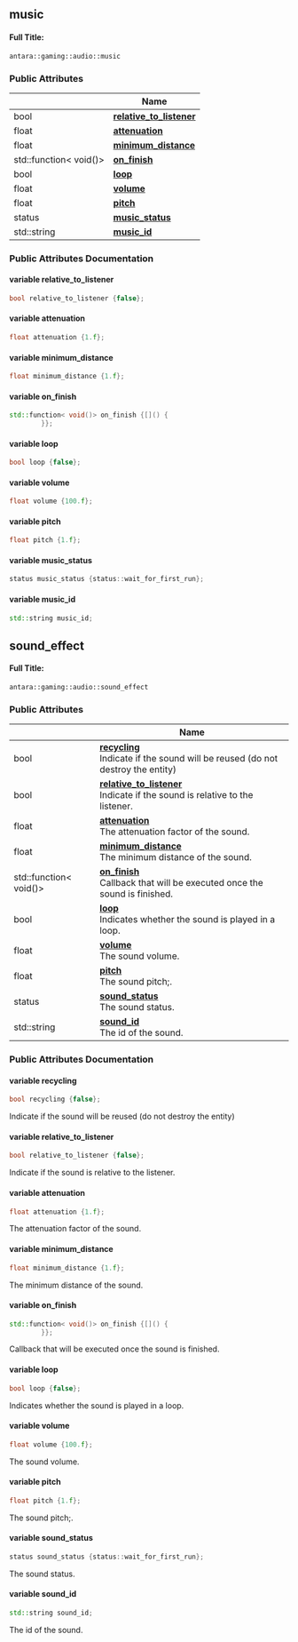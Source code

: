 

## music

#### Full Title:
```
antara::gaming::audio::music
```

















### Public Attributes

|                | Name           |
| -------------- | -------------- |
| bool | **[relative_to_listener](Classes/structantara_1_1gaming_1_1audio_1_1music.md#variable-relative_to_listener)**  |
| float | **[attenuation](Classes/structantara_1_1gaming_1_1audio_1_1music.md#variable-attenuation)**  |
| float | **[minimum_distance](Classes/structantara_1_1gaming_1_1audio_1_1music.md#variable-minimum_distance)**  |
| std::function< void()> | **[on_finish](Classes/structantara_1_1gaming_1_1audio_1_1music.md#variable-on_finish)**  |
| bool | **[loop](Classes/structantara_1_1gaming_1_1audio_1_1music.md#variable-loop)**  |
| float | **[volume](Classes/structantara_1_1gaming_1_1audio_1_1music.md#variable-volume)**  |
| float | **[pitch](Classes/structantara_1_1gaming_1_1audio_1_1music.md#variable-pitch)**  |
| status | **[music_status](Classes/structantara_1_1gaming_1_1audio_1_1music.md#variable-music_status)**  |
| std::string | **[music_id](Classes/structantara_1_1gaming_1_1audio_1_1music.md#variable-music_id)**  |













### Public Attributes Documentation

#### variable relative_to_listener

```cpp
bool relative_to_listener {false};
```




























#### variable attenuation

```cpp
float attenuation {1.f};
```




























#### variable minimum_distance

```cpp
float minimum_distance {1.f};
```




























#### variable on_finish

```cpp
std::function< void()> on_finish {[]() {
        }};
```




























#### variable loop

```cpp
bool loop {false};
```




























#### variable volume

```cpp
float volume {100.f};
```




























#### variable pitch

```cpp
float pitch {1.f};
```




























#### variable music_status

```cpp
status music_status {status::wait_for_first_run};
```




























#### variable music_id

```cpp
std::string music_id;
```








































## sound_effect

#### Full Title:
```
antara::gaming::audio::sound_effect
```

















### Public Attributes

|                | Name           |
| -------------- | -------------- |
| bool | **[recycling](Classes/structantara_1_1gaming_1_1audio_1_1sound__effect.md#variable-recycling)** <br>Indicate if the sound will be reused (do not destroy the entity)  |
| bool | **[relative_to_listener](Classes/structantara_1_1gaming_1_1audio_1_1sound__effect.md#variable-relative_to_listener)** <br>Indicate if the sound is relative to the listener.  |
| float | **[attenuation](Classes/structantara_1_1gaming_1_1audio_1_1sound__effect.md#variable-attenuation)** <br>The attenuation factor of the sound.  |
| float | **[minimum_distance](Classes/structantara_1_1gaming_1_1audio_1_1sound__effect.md#variable-minimum_distance)** <br>The minimum distance of the sound.  |
| std::function< void()> | **[on_finish](Classes/structantara_1_1gaming_1_1audio_1_1sound__effect.md#variable-on_finish)** <br>Callback that will be executed once the sound is finished.  |
| bool | **[loop](Classes/structantara_1_1gaming_1_1audio_1_1sound__effect.md#variable-loop)** <br>Indicates whether the sound is played in a loop.  |
| float | **[volume](Classes/structantara_1_1gaming_1_1audio_1_1sound__effect.md#variable-volume)** <br>The sound volume.  |
| float | **[pitch](Classes/structantara_1_1gaming_1_1audio_1_1sound__effect.md#variable-pitch)** <br>The sound pitch;.  |
| status | **[sound_status](Classes/structantara_1_1gaming_1_1audio_1_1sound__effect.md#variable-sound_status)** <br>The sound status.  |
| std::string | **[sound_id](Classes/structantara_1_1gaming_1_1audio_1_1sound__effect.md#variable-sound_id)** <br>The id of the sound.  |













### Public Attributes Documentation

#### variable recycling

```cpp
bool recycling {false};
```

Indicate if the sound will be reused (do not destroy the entity) 



























#### variable relative_to_listener

```cpp
bool relative_to_listener {false};
```

Indicate if the sound is relative to the listener. 



























#### variable attenuation

```cpp
float attenuation {1.f};
```

The attenuation factor of the sound. 



























#### variable minimum_distance

```cpp
float minimum_distance {1.f};
```

The minimum distance of the sound. 



























#### variable on_finish

```cpp
std::function< void()> on_finish {[]() {
        }};
```

Callback that will be executed once the sound is finished. 



























#### variable loop

```cpp
bool loop {false};
```

Indicates whether the sound is played in a loop. 



























#### variable volume

```cpp
float volume {100.f};
```

The sound volume. 



























#### variable pitch

```cpp
float pitch {1.f};
```

The sound pitch;. 



























#### variable sound_status

```cpp
status sound_status {status::wait_for_first_run};
```

The sound status. 



























#### variable sound_id

```cpp
std::string sound_id;
```

The id of the sound. 





































